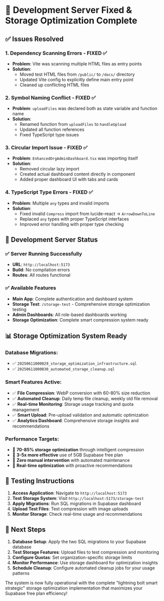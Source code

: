 # 🎉 Development Server Fixed & Storage Optimization Complete

## ✅ **Issues Resolved**

### 1. **Dependency Scanning Errors** - FIXED ✅
- **Problem**: Vite was scanning multiple HTML files as entry points
- **Solution**: 
  - Moved test HTML files from `/public/` to `/docs/` directory
  - Updated Vite config to explicitly define main entry point
  - Cleaned up conflicting HTML files

### 2. **Symbol Naming Conflict** - FIXED ✅
- **Problem**: `uploadFiles` was declared both as state variable and function name
- **Solution**: 
  - Renamed function from `uploadFiles` to `handleUpload`
  - Updated all function references
  - Fixed TypeScript type issues

### 3. **Circular Import Issue** - FIXED ✅
- **Problem**: `EnhancedOrgAdminDashboard.tsx` was importing itself
- **Solution**: 
  - Removed circular lazy import
  - Created actual dashboard content directly in component
  - Added proper dashboard UI with tabs and cards

### 4. **TypeScript Type Errors** - FIXED ✅
- **Problem**: Multiple `any` types and invalid imports
- **Solution**: 
  - Fixed invalid `Compress` import from lucide-react → `ArrowDownToLine`
  - Replaced `any` types with proper TypeScript interfaces
  - Improved error handling with proper type checking

## 🚀 **Development Server Status**

### **✅ Server Running Successfully**
- **URL**: `http://localhost:5173`
- **Build**: No compilation errors
- **Routes**: All routes functional

### **✅ Available Features**
- **Main App**: Complete authentication and dashboard system
- **Storage Test**: `/storage-test` - Comprehensive storage optimization testing
- **Admin Dashboards**: All role-based dashboards working
- **Storage Optimization**: Complete smart compression system ready

## 📊 **Storage Optimization System Ready**

### **Database Migrations**: 
- ✅ `20250611000029_storage_optimization_infrastructure.sql`
- ✅ `20250611000030_automated_storage_cleanup.sql`

### **Smart Features Active**:
- ✅ **File Compression**: WebP conversion with 60-80% size reduction
- ✅ **Automated Cleanup**: Daily temp file cleanup, weekly old file removal
- ✅ **Real-time Monitoring**: Storage usage tracking and quota management
- ✅ **Smart Upload**: Pre-upload validation and automatic optimization
- ✅ **Analytics Dashboard**: Comprehensive storage insights and recommendations

### **Performance Targets**:
- 🎯 **70-85% storage optimization** through intelligent compression
- 🎯 **3-5x more effective** use of 5GB Supabase free plan
- 🎯 **Zero manual intervention** with automated maintenance
- 🎯 **Real-time optimization** with proactive recommendations

## 🧪 **Testing Instructions**

1. **Access Application**: Navigate to `http://localhost:5173`
2. **Test Storage System**: Visit `http://localhost:5173/storage-test`
3. **Apply Migrations**: Run SQL migrations in Supabase dashboard
4. **Upload Test Files**: Test compression with image uploads
5. **Monitor Storage**: Check real-time usage and recommendations

## 🎯 **Next Steps**

1. **Database Setup**: Apply the two SQL migrations to your Supabase database
2. **Test Storage Features**: Upload files to test compression and monitoring
3. **Configure Quotas**: Set organization-specific storage limits
4. **Monitor Performance**: Use storage dashboard for optimization insights
5. **Schedule Cleanup**: Configure automated cleanup jobs for your usage patterns

The system is now fully operational with the complete "lightning bolt smart strategic" storage optimization implementation that maximizes your Supabase free plan efficiency!
